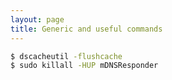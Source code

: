 ```yaml
---
layout: page
title: Generic and useful commands
---
```


```bash
$ dscacheutil -flushcache
$ sudo killall -HUP mDNSResponder
```
